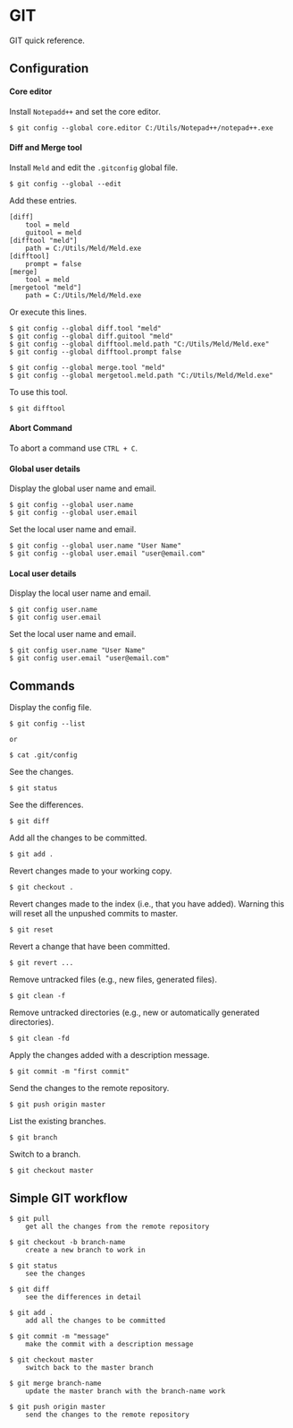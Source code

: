 # GIT

GIT quick reference.

## Configuration

#### Core editor

Install `Notepadd++` and set the core editor.

```
$ git config --global core.editor C:/Utils/Notepad++/notepad++.exe
```

#### Diff and Merge tool

Install `Meld` and edit the `.gitconfig` global file.

```
$ git config --global --edit
```

Add these entries.

```
[diff]
    tool = meld
    guitool = meld
[difftool "meld"]
    path = C:/Utils/Meld/Meld.exe
[difftool]
	prompt = false
[merge]
	tool = meld
[mergetool "meld"]
	path = C:/Utils/Meld/Meld.exe
```

Or execute this lines.

```
$ git config --global diff.tool "meld"
$ git config --global diff.guitool "meld"
$ git config --global difftool.meld.path "C:/Utils/Meld/Meld.exe"
$ git config --global difftool.prompt false

$ git config --global merge.tool "meld"
$ git config --global mergetool.meld.path "C:/Utils/Meld/Meld.exe"
```

To use this tool.

```
$ git difftool
```

#### Abort Command

To abort a command use `CTRL + C`.

#### Global user details

Display the global user name and email.

```
$ git config --global user.name
$ git config --global user.email
```

Set the local user name and email.

```
$ git config --global user.name "User Name"
$ git config --global user.email "user@email.com"
```

#### Local user details

Display the local user name and email.

```
$ git config user.name
$ git config user.email
```

Set the local user name and email.

```
$ git config user.name "User Name"
$ git config user.email "user@email.com"
```

## Commands

Display the config file.

```
$ git config --list

or

$ cat .git/config
```

See the changes.

```
$ git status
```

See the differences.

```
$ git diff
```

Add all the changes to be committed.

```
$ git add .
```

Revert changes made to your working copy.

```
$ git checkout .
```

Revert changes made to the index (i.e., that you have added). Warning this will reset all the unpushed commits to master.

```
$ git reset
```

Revert a change that have been committed.

```
$ git revert ...
```

Remove untracked files (e.g., new files, generated files).

```
$ git clean -f
```

Remove untracked directories (e.g., new or automatically generated directories).

```
$ git clean -fd
```

Apply the changes added with a description message.

```
$ git commit -m "first commit"
```

Send the changes to the remote repository.

```
$ git push origin master
```

List the existing branches.

```
$ git branch
```

Switch to a branch.

```
$ git checkout master
```

## Simple GIT workflow

```
$ git pull
    get all the changes from the remote repository
```
```
$ git checkout -b branch-name
    create a new branch to work in
```
```
$ git status
    see the changes
```
```
$ git diff
    see the differences in detail
```
```
$ git add .
    add all the changes to be committed
```
```
$ git commit -m "message"
    make the commit with a description message
```
```
$ git checkout master
    switch back to the master branch
```
```
$ git merge branch-name
    update the master branch with the branch-name work
```
```
$ git push origin master
    send the changes to the remote repository
```
